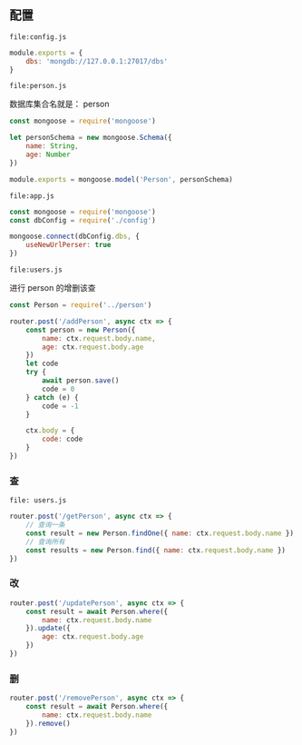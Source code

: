 ## 配置

`file:config.js`

```js
module.exports = {
	dbs: 'mongdb://127.0.0.1:27017/dbs'
}
```

`file:person.js`

数据库集合名就是： person

```js
const mongoose = require('mongoose')

let personSchema = new mongoose.Schema({
	name: String,
	age: Number
})

module.exports = mongoose.model('Person', personSchema)
```

`file:app.js`

```js
const mongoose = require('mongoose')
const dbConfig = require('./config')

mongoose.connect(dbConfig.dbs, {
	useNewUrlPerser: true
})
```

`file:users.js`

进行 person 的增删该查

```js
const Person = require('../person')

router.post('/addPerson', async ctx => {
	const person = new Person({
		name: ctx.request.body.name,
		age: ctx.request.body.age
	})
	let code
	try {
		await person.save()
		code = 0
	} catch (e) {
		code = -1
	}

	ctx.body = {
		code: code
	}
})
```

### 查

`file: users.js`

```js
router.post('/getPerson', async ctx => {
	// 查询一条
	const result = new Person.findOne({ name: ctx.request.body.name })
	// 查询所有
	const results = new Person.find({ name: ctx.request.body.name })
})
```

### 改

```js
router.post('/updatePerson', async ctx => {
	const result = await Person.where({
		name: ctx.request.body.name
	}).update({
		age: ctx.request.body.age
	})
})
```

### 删

```js
router.post('/removePerson', async ctx => {
	const result = await Person.where({
		name: ctx.request.body.name
	}).remove()
})
```

